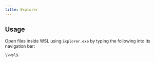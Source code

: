 ```yaml
---
title: Explorer
---
```


## Usage

Open files inside WSL using `Explorer.exe`
by typing the following into its navigation bar:

```txt
\\wsl$
```
